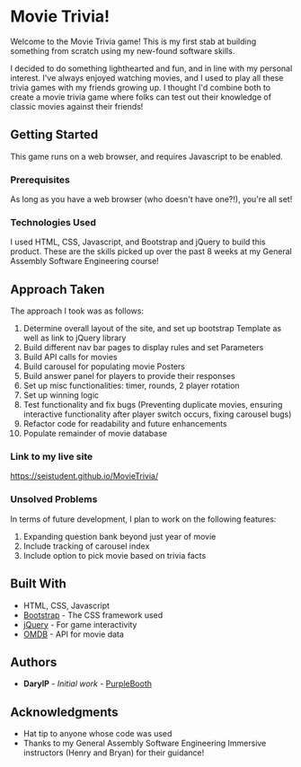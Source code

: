 # Movie Trivia!

Welcome to the Movie Trivia game! This is my first stab at building something from scratch using my new-found software skills.

I decided to do something lighthearted and fun, and in line with my personal interest. I've always enjoyed watching movies, and I used to play all these trivia games with my friends growing up. I thought I'd combine both to create a movie trivia game where folks can test out their knowledge of classic movies against their friends!

## Getting Started

This game runs on a web browser, and requires Javascript to be enabled.

### Prerequisites

As long as you have a web browser (who doesn't have one?!), you're all set!

### Technologies Used

I used HTML, CSS, Javascript, and Bootstrap and jQuery to build this product. These are the skills picked up over the past 8 weeks at my General Assembly Software Engineering course!

## Approach Taken

The approach I took was as follows:
1) Determine overall layout of the site, and set up bootstrap Template as well as link to jQuery library
2) Build different nav bar pages to display rules and set Parameters
3) Build API calls for movies
4) Build carousel for populating movie Posters
5) Build answer panel for players to provide their responses
6) Set up misc functionalities: timer, rounds, 2 player rotation
7) Set up winning logic
8) Test functionality and fix bugs (Preventing duplicate movies, ensuring interactive functionality after player switch occurs, fixing carousel bugs)
9) Refactor code for readability and future enhancements
10) Populate remainder of movie database

### Link to my live site

https://seistudent.github.io/MovieTrivia/

### Unsolved Problems

In terms of future development, I plan to work on the following features:
1) Expanding question bank beyond just year of movie
2) Include tracking of carousel index
3) Include option to pick movie based on trivia facts


## Built With
* HTML, CSS, Javascript
* [Bootstrap](https://stackpath.bootstrapcdn.com/bootstrap/4.3.1/css/bootstrap.min.css) - The CSS framework used
* [jQuery](https://code.jquery.com/jquery-3.3.1.min.js) - For game interactivity
* [OMDB](http://www.omdbapi.com/) - API for movie data


## Authors
* **DarylP** - *Initial work* - [PurpleBooth](https://github.com/PurpleBooth)

## Acknowledgments

* Hat tip to anyone whose code was used
* Thanks to my General Assembly Software Engineering Immersive instructors (Henry and Bryan) for their guidance!
